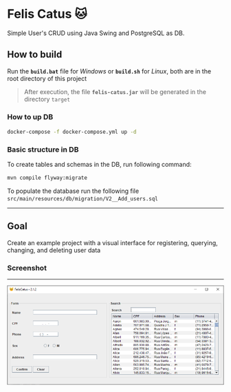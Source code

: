 # Felis Catus :cat:

Simple User's CRUD using Java Swing and PostgreSQL as DB.

## How to build

Run the __`build.bat`__ file for _Windows_ or __`build.sh`__ for _Linux_, both are in the root directory of this project

> After execution, the file __`felis-catus.jar`__ will be generated in the directory `target`

### How to up DB

```bash
docker-compose -f docker-compose.yml up -d
```

### Basic structure in DB

To create tables and schemas in the DB, run following command:

```bash
mvn compile flyway:migrate
```

To populate the database run the following file `src/main/resources/db/migration/V2__Add_users.sql`

----

## Goal

Create an example project with a visual interface for registering, querying, changing, and deleting user data

### Screenshot

----

![screenshot](img/screenshot.png)

